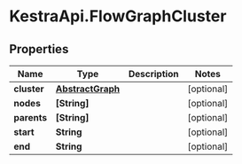 # KestraApi.FlowGraphCluster

## Properties

Name | Type | Description | Notes
------------ | ------------- | ------------- | -------------
**cluster** | [**AbstractGraph**](AbstractGraph.md) |  | [optional] 
**nodes** | **[String]** |  | [optional] 
**parents** | **[String]** |  | [optional] 
**start** | **String** |  | [optional] 
**end** | **String** |  | [optional] 


